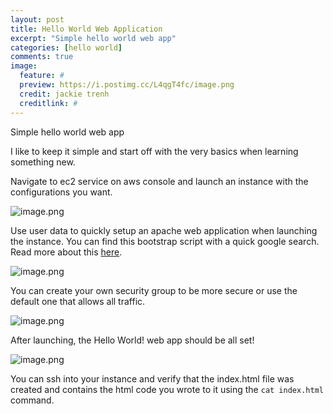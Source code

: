 ```yaml
---
layout: post
title: Hello World Web Application
excerpt: "Simple hello world web app"
categories: [hello world]
comments: true
image:
  feature: #
  preview: https://i.postimg.cc/L4qgT4fc/image.png
  credit: jackie trenh
  creditlink: #
---
```

Simple hello world web app

I like to keep it simple and start off with the very basics when learning something new.

Navigate to ec2 service on aws console and launch an instance with the configurations you want.

![image.png](https://i.postimg.cc/L4qgT4fc/image.png)

Use user data to quickly setup an apache web application when launching the instance. You can find this bootstrap script with a quick google search. Read more about this [here](https://docs.aws.amazon.com/AWSEC2/latest/UserGuide/user-data.html).



![image.png](https://i.postimg.cc/pTFcQbBK/image.png)

You can create your own security group to be more secure or use the default one that allows all traffic.



![image.png](https://i.postimg.cc/MKVcCs9t/image.png)

After launching, the Hello World! web app should be all set!



![image.png](https://i.postimg.cc/90TMjMYz/image.png)


You can ssh into your instance and verify that the index.html file was created and contains the html code you wrote to it using the 
```cat index.html``` command.


